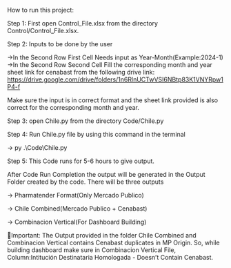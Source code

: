 How to run this project:

Step 1: First open Control_File.xlsx from the directory Control/Control_File.xlsx.

Step 2: Inputs to be done by the user

->In the Second Row First Cell Needs input as Year-Month(Example:2024-1) ->In the
Second Row Second Cell Fill the corresponding month and year sheet link for
cenabast from the following drive link:
https://drive.google.com/drive/folders/1n6RlnUCTwVSI6NBtp83K1VNYRpw1P4-f

Make sure the input is in correct format and the sheet link provided is also correct for the
corresponding month and year.

Step 3: open Chile.py from the directory Code/Chile.py

Step 4: Run Chile.py file by using this command in the terminal

->  py  .\Code\Chile.py

Step 5: This Code runs for 5-6 hours to give output.

After Code Run Completion the output will be generated in the Output Folder created by the
code. There will be three outputs

-> Pharmatender Format(Only Mercado Publico)

-> Chile Combined(Mercado Publico + Cenabast)

-> Combinacion Vertical(For Dashboard Building)

Important: The Output provided in the folder Chile Combined and Combinacion Vertical
contains Cenabast duplicates in MP Origin. So, while building dashboard make sure in
Combinacion Vertical File, Column:Intitución Destinataria Homologada - Doesn’t Contain
Cenabast.

